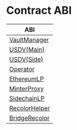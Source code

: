 # Contract ABI

| ABI                                                        |
| ---------------------------------------------------------- |
| [VaultManager](../.gitbook/assets/abis/VaultManager.abi)   |
| [USDV(Main)](../.gitbook/assets/abis/USDVMain.abi)         |
| [USDV(Side)](../.gitbook/assets/abis/USDVSide.abi)         |
| [Operator](../.gitbook/assets/abis/Operator.abi)           |
| [EthereumLP](../.gitbook/assets/abis/EthereumLP.abi)       |
| [MinterProxy](../.gitbook/assets/abis/MinterProxy.abi)     |
| [SidechainLP](../.gitbook/assets/abis/SidechainLP.abi)     |
| [RecolorHelper](../.gitbook/assets/abis/RecolorHelper.abi) |
| [BridgeRecolor](../.gitbook/assets/abis/BridgeRecolor.abi) |
